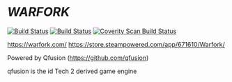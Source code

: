 # ___WARFORK___ 

[![Build Status][travis-badge]][travis-url]
[![Build Status][appveyor-badge]][appveyor-url]
[![Coverity Scan Build Status][coverity-badge]][coverity-url]

https://warfork.com/
https://store.steampowered.com/app/671610/Warfork/

Powered by Qfusion (https://github.com/qfusion)

qfusion is the id Tech 2 derived game engine

[travis-badge]: https://travis-ci.com/TeamForbiddenLLC/warfork-qfusion.svg?branch=master
[travis-url]: https://travis-ci.com/TeamForbiddenLLC/warfork-qfusion/
[appveyor-badge]: https://ci.appveyor.com/api/projects/status/kpu8ugd2fs22vm59?svg=true
[appveyor-url]: https://ci.appveyor.com/project/Warfork/warfork-qfusion
[coverity-badge]: https://scan.coverity.com/projects/warfork/badge.svg
[coverity-url]: https://scan.coverity.com/projects/warfork
